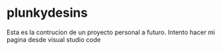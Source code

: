 # plunkydesins
Esta es la contrucion de un proyecto personal a futuro.
Intento hacer mi pagina desde visual studio code
